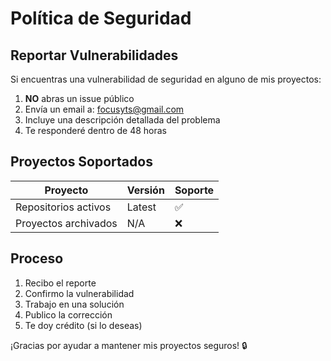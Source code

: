 # Política de Seguridad

## Reportar Vulnerabilidades

Si encuentras una vulnerabilidad de seguridad en alguno de mis proyectos:

1. **NO** abras un issue público
2. Envía un email a: focusyts@gmail.com
3. Incluye una descripción detallada del problema
4. Te responderé dentro de 48 horas

## Proyectos Soportados

| Proyecto | Versión | Soporte |
| ------- | ------- | ------- |
| Repositorios activos | Latest | ✅ |
| Proyectos archivados | N/A | ❌ |

## Proceso

1. Recibo el reporte
2. Confirmo la vulnerabilidad
3. Trabajo en una solución
4. Publico la corrección
5. Te doy crédito (si lo deseas)

¡Gracias por ayudar a mantener mis proyectos seguros! 🔒
